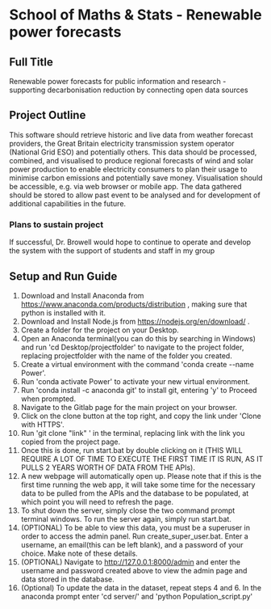 # School of Maths & Stats - Renewable power forecasts

## Full Title

Renewable power forecasts for public information and research - supporting decarbonisation reduction by connecting
open data sources

## Project Outline

This software should retrieve historic and live data from weather forecast providers, the Great Britain electricity transmission system operator (National Grid ESO) and potentially others. This data should be processed, combined, and visualised to produce regional forecasts of wind and solar power production to enable electricity consumers to plan their usage to minimise carbon emissions and potentially save money. Visualisation should be accessible, e.g. via web browser or mobile app. The data gathered should be stored to allow past event to be analysed and for development of additional capabilities in the future.

### Plans to sustain project

If successful, Dr. Browell would hope to continue to operate and develop the system with the support of students and staff in my group

## Setup and Run Guide

1. Download and Install Anaconda from https://www.anaconda.com/products/distribution , making sure that python is installed with it.
2. Download and Install Node.js from https://nodejs.org/en/download/ .
3. Create a folder for the project on your Desktop.
4. Open an Anaconda terminal(you can do this by searching in Windows) and run 'cd Desktop/projectfolder' to navigate to the project folder, replacing projectfolder with the name of the folder you created.
5. Create a virtual environment with the command 'conda create --name Power'.
6. Run 'conda activate Power' to activate your new virtual environment.
7. Run 'conda install -c anaconda git' to install git, entering 'y' to Proceed when prompted.
8. Navigate to the Gitlab page for the main project on your browser.
9. Click on the clone button at the top right, and copy the link under 'Clone with HTTPS'.
10. Run 'git clone "link" ' in the terminal, replacing link with the link you copied from the project page.
11. Once this is done, run start.bat by double clicking on it (THIS WILL REQUIRE A LOT OF TIME TO EXECUTE THE FIRST TIME IT IS RUN, AS IT PULLS 2 YEARS WORTH OF DATA FROM THE APIs).
12. A new webpage will automatically open up. Please note that if this is the first time running the web app, it will take some time for the necessary data to be pulled from the APIs and the database to be populated, at which point you will need to refresh the page.
13. To shut down the server, simply close the two command prompt terminal windows. To run the server again, simply run start.bat.
14. (OPTIONAL) To be able to view this data, you must be a superuser in order to access the admin panel. Run create_super_user.bat. Enter a username, an email(this can be left blank), and a password of your choice. Make note of these details.
15. (OPTIONAL) Navigate to http://127.0.0.1:8000/admin and enter the username and password created above to view the admin page and data stored in the database.
16. (Optional) To update the data in the dataset, repeat steps 4 and 6. In the anaconda prompt enter 'cd server/' and 'python Population_script.py'
